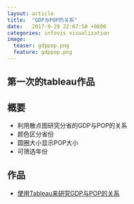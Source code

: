 ```yaml
---
layout: article
title:  "GDP与POP的关系"
date:   2017-9-29 22:07:50 +0800
categories: infovis visualization
image:
  teaser: gdppop.png
  feature: gdppop.png
---
```


## 第一次的tableau作品

## 概要

- 利用散点图研究分省的GDP与POP的关系
- 颜色区分省份
- 圆圈大小显示POP大小
- 可筛选年份

## 作品

- <a href="https://public.tableau.com/views/gdppop/1?:embed=y&:display_count=yes" target="_blank">使用Tableau来研究GDP与POP的关系</a>

